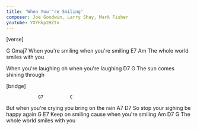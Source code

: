 ```yaml
---
title: 'When You''re Smiling'
composer: Joe Goodwin, Larry Shay, Mark Fisher
youtube: YXYRkp2HZto
---
```



[verse]

G                                Gmaj7
When you're smiling when you're smiling
                E7          Am
The whole world smiles with you

When you're laughing oh when you're laughing
    D7                G
The sun comes shining through


[bridge]

                G7          C
But when you're crying you bring on the rain
             A7         D7
So stop your sighing be happy again
        G                         E7
Keep on smiling cause when you're smiling
    Am          D7          G
The whole world smiles with you
